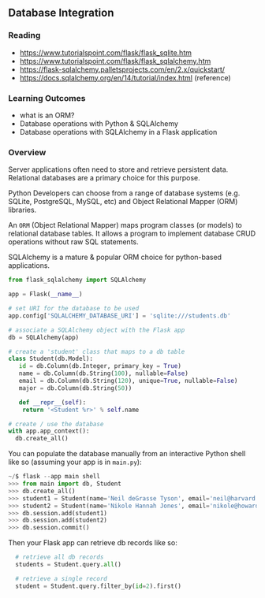 ## Database Integration

### Reading

- https://www.tutorialspoint.com/flask/flask_sqlite.htm
- https://www.tutorialspoint.com/flask/flask_sqlalchemy.htm
- https://flask-sqlalchemy.palletsprojects.com/en/2.x/quickstart/
- https://docs.sqlalchemy.org/en/14/tutorial/index.html (reference)

### Learning Outcomes

- what is an ORM?
- Database operations with Python & SQLAlchemy
- Database operations with SQLAlchemy in a Flask application

### Overview

Server applications often need to store and retrieve persistent data. Relational databases are a primary choice for this purpose.

Python Developers can choose from a range of database systems (e.g. SQLite, PostgreSQL, MySQL, etc) and Object Relational Mapper (ORM) libraries.

An `ORM` (Object Relational Mapper) maps program classes (or models) to relational database tables. It allows a program to implement database CRUD operations without raw SQL statements.

SQLAlchemy is a mature & popular ORM choice for python-based applications.

```python
from flask_sqlalchemy import SQLAlchemy

app = Flask(__name__)

# set URI for the database to be used
app.config['SQLALCHEMY_DATABASE_URI'] = 'sqlite:///students.db'

# associate a SQLAlchemy object with the Flask app
db = SQLAlchemy(app)

# create a 'student' class that maps to a db table
class Student(db.Model):
   id = db.Column(db.Integer, primary_key = True)
   name = db.Column(db.String(100), nullable=False)
   email = db.Column(db.String(120), unique=True, nullable=False)  
   major = db.Column(db.String(50))

   def __repr__(self):
    return '<Student %r>' % self.name

# create / use the database
with app.app_context():
  db.create_all()
```

You can populate the database manually from an interactive Python shell like so (assuming your app is in `main.py`):

```python
~/$ flask --app main shell
>>> from main import db, Student
>>> db.create_all()
>>> student1 = Student(name='Neil deGrasse Tyson', email='neil@harvard.edu', major='astrophysics')
>>> student2 = Student(name='Nikole Hannah Jones', email='nikole@howard.edu', major='journalism')
>>> db.session.add(student1)
>>> db.session.add(student2)
>>> db.session.commit()
```

Then your Flask app can retrieve db records like so:

```python
  # retrieve all db records
  students = Student.query.all()

  # retrieve a single record
  student = Student.query.filter_by(id=2).first()
```